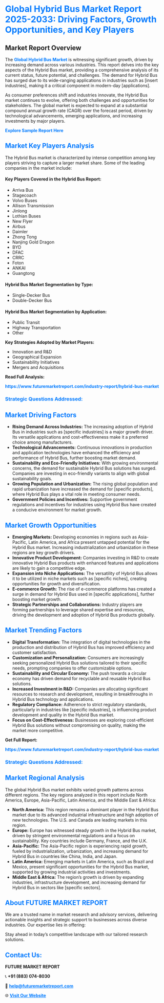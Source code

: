 <h1 style="color: #007BFF;">Global Hybrid Bus Market Report 2025-2033: Driving Factors, Growth Opportunities, and Key Players</h1>

<section id="overview">
<h2>Market Report Overview</h2>
<p>The <a href="https://www.futuremarketreport.com/industry-report/hybrid-bus-market" style="color: #007BFF; text-decoration: none;"><strong>Global Hybrid Bus Market</strong></a> is witnessing significant growth, driven by increasing demand across various industries. This report delves into the key aspects of the Hybrid Bus market, providing a comprehensive analysis of its current status, future potential, and challenges. The demand for Hybrid Bus has surged due to its wide-ranging applications in industries such as [insert industries], making it a critical component in modern-day [applications].</p>
<p>As consumer preferences shift and industries innovate, the Hybrid Bus market continues to evolve, offering both challenges and opportunities for stakeholders. The global market is expected to expand at a substantial compound annual growth rate (CAGR) over the forecast period, driven by technological advancements, emerging applications, and increasing investments by major players.</p>
</section>

<section id="overview">
<p><a href="https://www.futuremarketreport.com/request-sample/reportId=86846" style="color: #007BFF; text-decoration: none;"><strong>Explore Sample Report Here</strong></a></p>
</section>

<section id="key-players">
<h2 style="color: #007BFF;">Market Key Players Analysis</h2>
<p>The Hybrid Bus market is characterized by intense competition among key players striving to capture a larger market share. Some of the leading companies in the market include:</p>
<h4>Key Players Covered in the Hybrid Bus Report:</h4>
<ul><li>Arriva Bus</li><li>Stagecoach</li><li>Volvo Buses</li><li>Allison Transmission</li><li>Jinlong</li><li>Lothian Buses</li><li>New Flyer</li><li>Airbus</li><li>Daimler</li><li>Zhong Tong</li><li>Nanjing Gold Dragon</li><li>BYD</li><li>DFAC</li><li>CRRC</li><li>Foton</li><li>ANKAI</li><li>Guangtong</li></ul>
<h4>Hybrid Bus Market Segmentation by Type:</h4>
<ul><li>Single-Decker Bus</li><li>Double-Decker Bus</li></ul>

<h4>Hybrid Bus Market Segmentation by Application:</h4>
<ul><li>Public Transit</li><li>Highway Transportation</li><li>Other</li></ul>
<p><strong>Key Strategies Adopted by Market Players:</strong></p>
<ul>
<li>Innovation and R&D</li>
<li>Geographical Expansion</li>
<li>Sustainability Initiatives</li>
<li>Mergers and Acquisitions</li>
</ul>
</section>

<section>
<p><strong>Read Full Analysis: </strong></p><a href="https://www.futuremarketreport.com/industry-report/hybrid-bus-market" style="color: #007BFF; text-decoration: none;"><strong>https://www.futuremarketreport.com/industry-report/hybrid-bus-market</strong></a>
<h3 style="color: #007BFF;">Strategic Questions Addressed:</h3>
</section>

<section id="driving-factors">
<h2 style="color: #007BFF;">Market Driving Factors</h2>
<ul>
<li><strong>Rising Demand Across Industries:</strong> The increasing adoption of Hybrid Bus in industries such as [specific industries] is a major growth driver. Its versatile applications and cost-effectiveness make it a preferred choice among manufacturers.</li>
<li><strong>Technological Advancements:</strong> Continuous innovations in production and application technologies have enhanced the efficiency and performance of Hybrid Bus, further boosting market demand.</li>
<li><strong>Sustainability and Eco-Friendly Initiatives:</strong> With growing environmental concerns, the demand for sustainable Hybrid Bus solutions has surged. Companies are investing in eco-friendly variants to align with global sustainability goals.</li>
<li><strong>Growing Population and Urbanization:</strong> The rising global population and rapid urbanization have increased the demand for [specific products], where Hybrid Bus plays a vital role in meeting consumer needs.</li>
<li><strong>Government Policies and Incentives:</strong> Supportive government regulations and incentives for industries using Hybrid Bus have created a conducive environment for market growth.</li>
</ul>
</section>

<section id="growth-opportunities">
<h2 style="color: #007BFF;">Market Growth Opportunities</h2>
<ul>
<li><strong>Emerging Markets:</strong> Developing economies in regions such as Asia-Pacific, Latin America, and Africa present untapped potential for the Hybrid Bus market. Increasing industrialization and urbanization in these regions are key growth drivers.</li>
<li><strong>Innovative Product Development:</strong> Companies investing in R&D to create innovative Hybrid Bus products with enhanced features and applications are likely to gain a competitive edge.</li>
<li><strong>Expansion into Niche Applications:</strong> The versatility of Hybrid Bus allows it to be utilized in niche markets such as [specific niches], creating opportunities for growth and diversification.</li>
<li><strong>E-commerce Growth:</strong> The rise of e-commerce platforms has created a surge in demand for Hybrid Bus used in [specific applications], further boosting market growth.</li>
<li><strong>Strategic Partnerships and Collaborations:</strong> Industry players are forming partnerships to leverage shared expertise and resources, driving the development and adoption of Hybrid Bus products globally.</li>
</ul>
</section>

<section id="trending-factors">
<h2 style="color: #007BFF;">Market Trending Factors</h2>
<ul>
<li><strong>Digital Transformation:</strong> The integration of digital technologies in the production and distribution of Hybrid Bus has improved efficiency and customer satisfaction.</li>
<li><strong>Customization and Personalization:</strong> Consumers are increasingly seeking personalized Hybrid Bus solutions tailored to their specific needs, prompting companies to offer customizable options.</li>
<li><strong>Sustainability and Circular Economy:</strong> The push towards a circular economy has driven demand for recyclable and reusable Hybrid Bus solutions.</li>
<li><strong>Increased Investment in R&D:</strong> Companies are allocating significant resources to research and development, resulting in breakthroughs in Hybrid Bus technology and applications.</li>
<li><strong>Regulatory Compliance:</strong> Adherence to strict regulatory standards, particularly in industries like [specific industries], is influencing product development and quality in the Hybrid Bus market.</li>
<li><strong>Focus on Cost-Effectiveness:</strong> Businesses are exploring cost-efficient Hybrid Bus solutions without compromising on quality, making the market more competitive.</li>
</ul>
</section>

<section>
<p><strong>Get Full Report: </strong></p><a href="https://www.futuremarketreport.com/industry-report/hybrid-bus-market" style="color: #007BFF; text-decoration: none;"><strong>https://www.futuremarketreport.com/industry-report/hybrid-bus-market</strong></a>
<h3 style="color: #007BFF;">Strategic Questions Addressed:</h3>
</section>


<section id="regional-analysis">
<h2 style="color: #007BFF;">Market Regional Analysis</h2>
<p>The global Hybrid Bus market exhibits varied growth patterns across different regions. The key regions analyzed in this report include North America, Europe, Asia-Pacific, Latin America, and the Middle East & Africa:</p>
<ul>
<li><strong>North America:</strong> This region remains a dominant player in the Hybrid Bus market due to its advanced industrial infrastructure and high adoption of new technologies. The U.S. and Canada are leading markets in this region.</li>
<li><strong>Europe:</strong> Europe has witnessed steady growth in the Hybrid Bus market, driven by stringent environmental regulations and a focus on sustainability. Key countries include Germany, France, and the U.K.</li>
<li><strong>Asia-Pacific:</strong> The Asia-Pacific region is experiencing rapid growth, fueled by industrialization, urbanization, and increasing demand for Hybrid Bus in countries like China, India, and Japan.</li>
<li><strong>Latin America:</strong> Emerging markets in Latin America, such as Brazil and Mexico, present significant opportunities for the Hybrid Bus market, supported by growing industrial activities and investments.</li>
<li><strong>Middle East & Africa:</strong> The region’s growth is driven by expanding industries, infrastructure development, and increasing demand for Hybrid Bus in sectors like [specific sectors].</li>
</ul>
</section>

<footer>
<h2 style="color: #007BFF;">About FUTURE MARKET REPORT</h2>
<p>We are a trusted name in market research and advisory services, delivering actionable insights and strategic support to businesses across diverse industries. Our expertise lies in offering:</p>

<p>Stay ahead in today’s competitive landscape with our tailored research solutions.</p>

<h2 style="color: #007BFF;">Contact Us:</h2>
<p><strong>FUTURE MARKET REPORT</strong></p>
<p>📞 <strong>+91 (883) 074-8030</strong></p>
<p>📧 <strong><a href="mailto:help@futuremarketreport.com" style="color: #007BFF;">help@futuremarketreport.com</a></strong></p>
<p>🌐 <strong><a href="https://www.futuremarketreport.com/" style="color: #007BFF;">Visit Our Website</a></strong></p>
</footer>